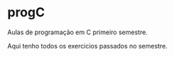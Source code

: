 # progC
Aulas de programação em C primeiro semestre.

Aqui tenho todos os exercicios passados no semestre.
